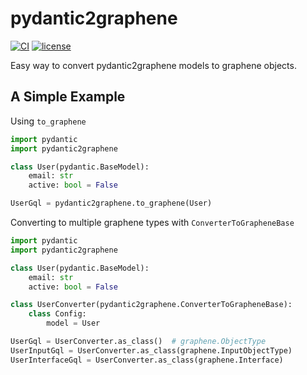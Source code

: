 # pydantic2graphene

[![CI](https://github.com/lfvilella/pydantic2graphene/workflows/CI/badge.svg?event=push)](https://github.com/lfvilella/pydantic2graphene/actions?query=event%3Apush+branch%3Amaster+workflow%3ACI)
[![license](https://img.shields.io/github/license/lfvilella/pydantic2graphene.svg)](https://github.com/lfvilella/pydantic2graphene/blob/master/LICENSE)

Easy way to convert pydantic2graphene models to graphene objects.


## A Simple Example

Using `to_graphene`

```py
import pydantic
import pydantic2graphene

class User(pydantic.BaseModel):
    email: str
    active: bool = False

UserGql = pydantic2graphene.to_graphene(User)
```

Converting to multiple graphene types with `ConverterToGrapheneBase`

```py
import pydantic
import pydantic2graphene

class User(pydantic.BaseModel):
    email: str
    active: bool = False

class UserConverter(pydantic2graphene.ConverterToGrapheneBase):
    class Config:
        model = User

UserGql = UserConverter.as_class()  # graphene.ObjectType
UserInputGql = UserConverter.as_class(graphene.InputObjectType)
UserInterfaceGql = UserConverter.as_class(graphene.Interface)
```
